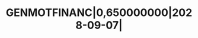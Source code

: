 ---
layout: asset
title: GENMOTFINANC|0,650000000|2028-09-07|                        
isin: XS2384274366
---